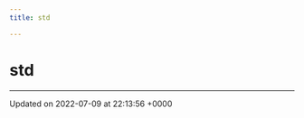 ```yaml
---
title: std

---
```


# std








-------------------------------

Updated on 2022-07-09 at 22:13:56 +0000